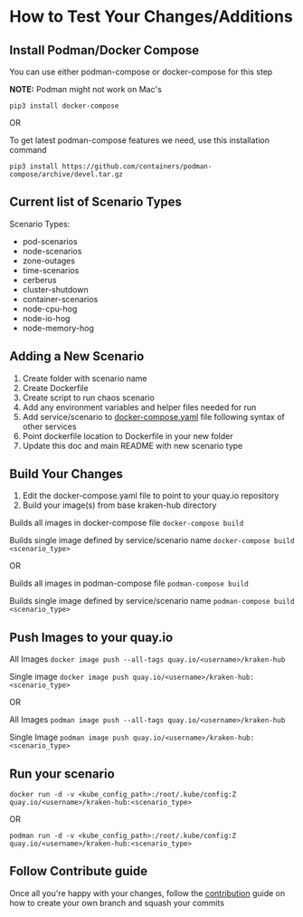 # How to Test Your Changes/Additions 

## Install Podman/Docker Compose
You can use either podman-compose or docker-compose for this step

**NOTE:** Podman might not work on Mac's

`pip3 install docker-compose`

OR 

To get latest podman-compose features we need, use this installation command

`pip3 install https://github.com/containers/podman-compose/archive/devel.tar.gz`

## Current list of Scenario Types

Scenario Types:
* pod-scenarios
* node-scenarios
* zone-outages
* time-scenarios
* cerberus
* cluster-shutdown
* container-scenarios
* node-cpu-hog
* node-io-hog
* node-memory-hog

## Adding a New Scenario
1. Create folder with scenario name
2. Create Dockerfile
3. Create script to run chaos scenario
4. Add any environment variables and helper files needed for run  
5. Add service/scenario to [docker-compose.yaml](docker-compose.yaml) file following syntax of other services
6. Point dockerfile location to Dockerfile in your new folder
7. Update this doc and main README with new scenario type

## Build Your Changes
1. Edit the docker-compose.yaml file to point to your quay.io repository
2. Build your image(s) from base kraken-hub directory
    
Builds all images in docker-compose file
`docker-compose build`

Builds single image defined by service/scenario name 
`docker-compose build <scenario_type>`

OR 

Builds all images in podman-compose file
`podman-compose build`

Builds single image defined by service/scenario name 
`podman-compose build <scenario_type>`

## Push Images to your quay.io
All Images
`docker image push --all-tags quay.io/<username>/kraken-hub`

Single image
`docker image push quay.io/<username>/kraken-hub:<scenario_type>`

OR

All Images 
`podman image push --all-tags quay.io/<username>/kraken-hub`

Single Image
`podman image push quay.io/<username>/kraken-hub:<scenario_type>`

## Run your scenario
`docker run -d -v <kube_config_path>:/root/.kube/config:Z quay.io/<username>/kraken-hub:<scenario_type>`

OR 

`podman run -d -v <kube_config_path>:/root/.kube/config:Z quay.io/<username>/kraken-hub:<scenario_type>`


## Follow Contribute guide

Once all you're happy with your changes, follow the [contribution](#docs/contribute.md) guide on how to create your own branch and squash your commits
 